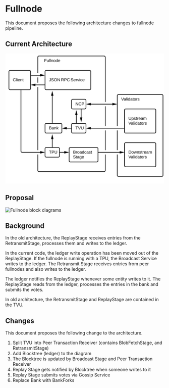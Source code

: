 # Fullnode

This document proposes the following architecture changes to fullnode pipeline. 

## Current Architecture
<img alt="Fullnode block diagrams" src="img/fullnode.svg" class="center"/>

## Proposal
<img alt="Fullnode block diagrams" src="img/fullnode-proposal.svg" class="center"/>

## Background

In the old architecture, the ReplayStage receives entries from the RetransmitStage, 
processes them and writes to the ledger.

In the current code, the ledger write operation has been moved out of the ReplayStage.
If the fullnode is running with a TPU, the Broadcast Service writes to the ledger.
The Retransmit Stage receives entries from peer fullnodes and also writes to the ledger.

The ledger notifies the ReplayStage whenever some entity writes to it. The 
ReplayStage reads from the ledger, processes the entries in the bank and submits
the votes.

In old architecture, the RetransmitStage and ReplayStage are contained in the TVU.

## Changes

This document proposes the following change to the architecture.

1. Split TVU into Peer Transaction Receiver (contains BlobFetchStage, and RetransmitStage)
2. Add Blocktree (ledger) to the diagram
3. The Blocktree is updated by Broadcast Stage and Peer Transaction Receiver
4. Replay Stage gets notified by Blocktree when someone writes to it
5. Replay Stage submits votes via Gossip Service
6. Replace Bank with BankForks